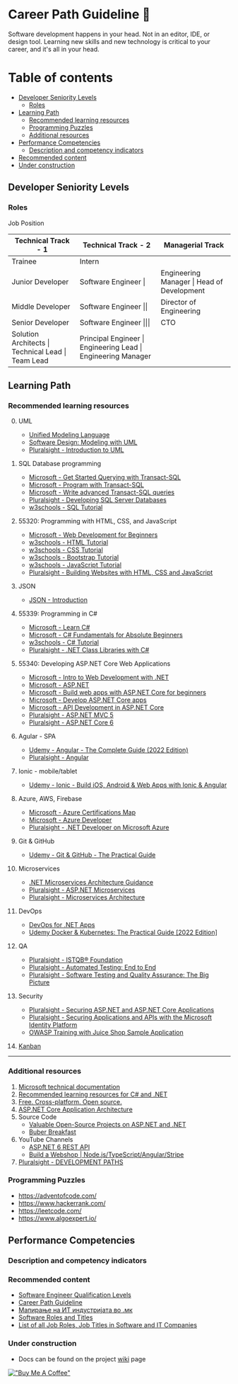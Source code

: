 # Career Path Guideline :ghost:
Software development happens in your head. Not in an editor, IDE, or design tool. Learning new skills and new technology is critical to your career, and it's all in your head.

# Table of contents
<!--ts-->
   * [Developer Seniority Levels](#developer-seniority-levels)     
      * [Roles](#roles)
   * [Learning Path](#learning-path)  
      * [Recommended learning resources](#recommended-learning-resources)      
      * [Programming Puzzles](#programming-puzzles)
      * [Additional resources](#additional-resources)      
   * [Performance Competencies](#performance-competencies)
      * [Description and competency indicators](#description-and-competency-indicators)   
   * [Recommended content](#recommended-content)
   * [Under construction](#under-construction)  
<!--te-->
## Developer Seniority Levels 
### Roles
Job Position
<table>
  <thead>
    <tr>
      <th>Technical Track - 1</th>
      <th>Technical Track - 2</th>
      <th>Managerial Track</th>
    </tr>
  </thead>
  <tbody>
    <tr>
      <td>Trainee</td>
      <td>Intern</td>
      <td></td>
    </tr>
    <tr>
      <td>Junior Developer</td>
      <td>Software Engineer |</td>
      <td>Engineering Manager | Head of Development</td>
    </tr>
    <tr>
      <td>Middle Developer</td>
      <td>Software Engineer ||</td>
      <td>Director of Engineering</td>
    </tr>
    <tr>
      <td>Senior Developer</td>
      <td>Software Engineer |||</td>
      <td>CTO</td>
    </tr>
    <tr>
      <td>Solution Architects | Technical Lead     | Team Lead  </td>
      <td>Principal Engineer  | Engineering Lead   | Engineering Manager </td>
      <td></td>
    </tr>
  </tbody>
</table>

## Learning Path
### Recommended learning resources

0. UML
   - [Unified Modeling Language](https://en.wikipedia.org/wiki/Unified_Modeling_Language)
   - [Software Design: Modeling with UML](https://www.linkedin.com/learning/software-design-modeling-with-uml)
   - [Pluralsight - Introduction to UML](https://app.pluralsight.com/library/courses/uml-introduction/table-of-contents?aid=7010a000002LUv2AAG)

1. SQL Database programming   
   - [Microsoft   - Get Started Querying with Transact-SQL](https://learn.microsoft.com/en-gb/training/paths/get-started-querying-with-transact-sql/)
   - [Microsoft   - Program with Transact-SQL](https://learn.microsoft.com/en-gb/training/paths/program-transact-sql/)
   - [Microsoft   - Write advanced Transact-SQL queries](https://learn.microsoft.com/en-gb/training/paths/write-advanced-transact-sql-queries/)
   - [Pluralsight - Developing SQL Server Databases](https://app.pluralsight.com/paths/skills/developing-sql-server-databases?aid=7010a000002LUv2AAG)
   - [w3schools   - SQL Tutorial](https://www.w3schools.com/sql/default.asp)
   
2. 55320: Programming with HTML, CSS, and JavaScript   
   - [Microsoft   - Web Development for Beginners](https://learn.microsoft.com/en-gb/training/paths/web-development-101/)      
   - [w3schools   - HTML Tutorial](https://www.w3schools.com/html/)
   - [w3schools   - CSS Tutorial](https://www.w3schools.com/css/default.asp)
   - [w3schools   - Bootstrap Tutorial](https://www.w3schools.com/bootstrap/)
   - [w3schools   - JavaScript Tutorial](https://www.w3schools.com/js/default.asp)
   - [Pluralsight - Building Websites with HTML, CSS and JavaScript](https://app.pluralsight.com/paths/skill/building-websites-with-html-css-and-javascript)

3. JSON
   - [JSON - Introduction](https://www.w3schools.com/js/js_json_intro.asp) 

4. 55339: Programming in C#
   - [Microsoft   - Learn C#](https://learn.microsoft.com/en-us/users/dotnet/collections/yz26f8y64n7k07)
   - [Microsoft   - C# Fundamentals for Absolute Beginners](https://learn.microsoft.com/en-us/shows/c-fundamentals-for-absolute-beginners/)   
   - [w3schools   - C# Tutorial](https://www.w3schools.com/cs/index.php)
   - [Pluralsight - .NET Class Libraries with C#](https://app.pluralsight.com/paths/skills/net-framework-class-libraries-with-c)

5. 55340: Developing ASP.NET Core Web Applications
    - [Microsoft - Intro to Web Development with .NET](https://github.com/dotnet/intro-to-dotnet-web-dev?wt.mc_id=dotnet_weblearnseries_email_cnl#msdynttrid=1aXgiLBRyF0NFHaaRSsZF_ze_d6mMNLUeo1X_VOvm00)
    - [Microsoft - ASP.NET](https://dotnet.microsoft.com/en-us/apps/aspnet)
    - [Microsoft - Build web apps with ASP.NET Core for beginners](https://learn.microsoft.com/en-gb/training/paths/aspnet-core-web-app/)
    - [Microsoft - Develop ASP.NET Core apps](https://learn.microsoft.com/en-gb/aspnet/core/?view=aspnetcore-6.0)    
    - [Microsoft - API Development in ASP.NET Core](https://app.pluralsight.com/paths/skills/api-development-in-aspnet-core)
    - [Pluralsight - ASP.NET MVC 5](https://app.pluralsight.com/paths/skills/mvc5)
    - [Pluralsight - ASP.NET Core 6](https://app.pluralsight.com/paths/skills/aspnet-core-6)
    
6. Agular - SPA 
   - [Udemy - Angular - The Complete Guide (2022 Edition)](https://www.udemy.com/course/the-complete-guide-to-angular-2/learn/lecture/13914134?start=15#announcements)
   - [Pluralsight - Angular](https://app.pluralsight.com/paths/skills/angular)

7. Ionic - mobile/tablet
   - [Udemy - Ionic - Build iOS, Android & Web Apps with Ionic & Angular](https://www.udemy.com/course/ionic-2-the-practical-guide-to-building-ios-android-apps/learn/lecture/13726172?start=0#overview)

8. Azure, AWS, Firebase
   - [Microsoft - Azure Certifications Map](https://www.linkedin.com/posts/milanmilanovic_microsoft-azure-certifications-map-activity-6980759683003215872-fR6l?utm_source=share&utm_medium=member_desktop)
   - [Microsoft - Azure Developer](https://learn.microsoft.com/en-us/certifications/roles/developer)
   - [Pluralsight - .NET Developer on Microsoft Azure](https://app.pluralsight.com/paths/skills/net-developer-on-microsoft-azure)
9. Git & GitHub
   - [Udemy - Git & GitHub - The Practical Guide](https://www.udemy.com/course/git-github-practical-guide/)
   
10. Microservices
    - [.NET Microservices Architecture Guidance](https://dotnet.microsoft.com/en-us/learn/aspnet/microservices-architecture)    
    - [Pluralsight - ASP.NET Microservices](https://app.pluralsight.com/paths/skills/net-microservices)
    - [Pluralsight - Microservices Architecture](https://app.pluralsight.com/paths/skills/microservices-architecture)

11. DevOps
    - [DevOps for .NET Apps](https://dotnet.microsoft.com/en-us/learn/aspnet/devops)
    - [Udemy Docker & Kubernetes: The Practical Guide [2022 Edition]](https://www.udemy.com/course/docker-kubernetes-the-practical-guide/) 
    
12. QA
    - [Pluralsight - ISTQB® Foundation](https://app.pluralsight.com/paths/certificate/istqbr-foundation)
    - [Pluralsight - Automated Testing: End to End](https://app.pluralsight.com/library/courses/automated-testing-end-to-end/table-of-contents)
    - [Pluralsight - Software Testing and Quality Assurance: The Big Picture](https://app.pluralsight.com/library/courses/software-testing-quality-assurance-big-picture/table-of-contents)
    
13. Security
    - [Pluralsight - Securing ASP.NET and ASP.NET Core Applications](https://app.pluralsight.com/paths/skills/securing-aspnet-and-aspnet-core-applications)
    - [Pluralsight - Securing Applications and APIs with the Microsoft Identity Platform](https://app.pluralsight.com/paths/skills/securing-applications-and-apis-with-the-microsoft-identity-platform)
    - [OWASP Training with Juice Shop Sample Application](https://ardalis.com/owasp-training-with-juice-shop-sample-application/?utm_sq=h2m864vpe0)
    
14. [Kanban](https://app.pluralsight.com/library/courses/kanban-getting-started/table-of-contents)

--------------------------------------------------------------------------------------------------
### Additional resources
1. [Microsoft technical documentation](https://learn.microsoft.com/en-gb/?wt.mc_id=rebrand_linkedin_organicsocial_wwl)
1. [Recommended learning resources for C# and .NET](https://www.linkedin.com/posts/milanmilanovic_csharp-net-learning-activity-6975336095915872256-4etq/?utm_source=share&utm_medium=member_desktop)
1. [Free. Cross-platform. Open source.](https://learn.microsoft.com/en-gb/training/dotnet/?WT.mc_id=dotnet-35129-website)
1. [ASP.NET Core Application Architecture](https://dotnet.microsoft.com/en-us/learn/aspnet/architecture)
1. Source Code
    - [Valuable Open-Source Projects on ASP.NET and .NET](https://www.nopcommerce.com/en/blog/valuable-asp-net-open-source-projects)
    - [Buber Breakfast](https://github.com/amantinband/buber-breakfast)        
1. YouTube Channels
    - [ASP.NET 6 REST API](https://www.youtube.com/c/AmichaiMantinband)    
    - [Build a Webshop | Node.js/TypeScript/Angular/Stripe](https://www.youtube.com/watch?v=-QV07KcnJEk&list=PLScrG_rylzz8kbcptjhf3W-Tk2VbJoxhn&index=6&t=8s)
1. [Pluralsight - DEVELOPMENT PATHS](https://www.pluralsight.com/product/paths/development)

### Programming Puzzles
- https://adventofcode.com/
- https://www.hackerrank.com/
- https://leetcode.com/
- https://www.algoexpert.io/

## Performance Competencies
### Description and competency indicators

### Recommended content
   * [Software Engineer Qualification Levels](https://www.altexsoft.com/blog/business/software-engineer-qualification-levels-junior-middle-and-senior/)
   * [Career Path Guideline](https://www.emitknowledge.com/career-path-guideline.html)
   * [Мапирање на ИТ индустријата во .мк](https://it.mk/mapiranje-na-it-industrijata-vo-mk-2022/)
   * [Software Roles and Titles](https://medium.com/javascript-scene/software-roles-and-titles-e3f0b69c410c)
   * [List of all Job Roles, Job Titles in Software and IT Companies](https://www.devopsschool.com/blog/list-of-all-job-roles-job-titles-in-software-and-it-companies/)

### Under construction
- Docs can be found on the project [wiki](https://github.com/Milancho/CareerPathGuideline/wiki) page

[!["Buy Me A Coffee"](https://www.buymeacoffee.com/assets/img/custom_images/orange_img.png)](https://www.buymeacoffee.com/milanco)
